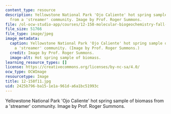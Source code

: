 ```yaml
---
content_type: resource
description: Yellowstone National Park 'Ojo Caliente' hot spring sample of biomass
  from a 'streamer' community. Image by Prof. Roger Summons.
file: /ol-ocw-studio-app/courses/12-158-molecular-biogeochemistry-fall-2011/2425b796ba151e1a961da6a1bc51993c_12-158f11.jpg
file_size: 51766
file_type: image/jpeg
image_metadata:
  caption: Yellowstone National Park 'Ojo Caliente' hot spring sample of biomass from
    a 'streamer' community. (Image by Prof. Roger Summons.)
  credit: Image by Prof. Roger Summons.
  image-alt: Hot spring sample of biomass.
learning_resource_types: []
license: https://creativecommons.org/licenses/by-nc-sa/4.0/
ocw_type: OCWImage
resourcetype: Image
title: 12-158f11.jpg
uid: 2425b796-ba15-1e1a-961d-a6a1bc51993c
---
```

Yellowstone National Park 'Ojo Caliente' hot spring sample of biomass from a 'streamer' community. Image by Prof. Roger Summons.